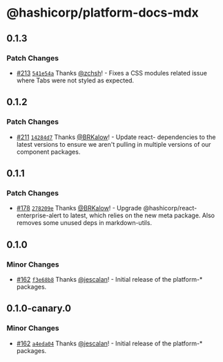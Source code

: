 # @hashicorp/platform-docs-mdx

## 0.1.3

### Patch Changes

- [#213](https://github.com/hashicorp/nextjs-scripts/pull/213) [`541e54a`](https://github.com/hashicorp/nextjs-scripts/commit/541e54ad5cf0f48c9d587deae547b78a5d33de7f) Thanks [@zchsh](https://github.com/zchsh)! - Fixes a CSS modules related issue where Tabs were not styled as expected.

## 0.1.2

### Patch Changes

- [#211](https://github.com/hashicorp/nextjs-scripts/pull/211) [`14284d7`](https://github.com/hashicorp/nextjs-scripts/commit/14284d77d4913bc2a2447b6320dce78e789dba6c) Thanks [@BRKalow](https://github.com/BRKalow)! - Update react- dependencies to the latest versions to ensure we aren't pulling in multiple versions of our component packages.

## 0.1.1

### Patch Changes

- [#178](https://github.com/hashicorp/nextjs-scripts/pull/178) [`278209e`](https://github.com/hashicorp/nextjs-scripts/commit/278209e57480999aac2522cf52859f17dc477884) Thanks [@BRKalow](https://github.com/BRKalow)! - Upgrade @hashicorp/react-enterprise-alert to latest, which relies on the new meta package. Also removes some unused deps in markdown-utils.

## 0.1.0

### Minor Changes

- [#162](https://github.com/hashicorp/nextjs-scripts/pull/162) [`f3e68b8`](https://github.com/hashicorp/nextjs-scripts/commit/f3e68b8a00066fe9ab7a789aecfd6bc97bcd047f) Thanks [@jescalan](https://github.com/jescalan)! - Initial release of the platform-\* packages.

## 0.1.0-canary.0

### Minor Changes

- [#162](https://github.com/hashicorp/nextjs-scripts/pull/162) [`a4eda04`](https://github.com/hashicorp/nextjs-scripts/commit/a4eda047e75d843997ea95a8c36a83108b639cb8) Thanks [@jescalan](https://github.com/jescalan)! - Initial release of the platform-\* packages.
